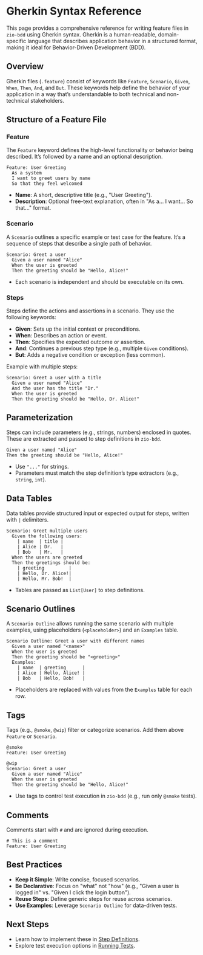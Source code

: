 # Gherkin Syntax Reference

This page provides a comprehensive reference for writing feature files in `zio-bdd` using Gherkin syntax. Gherkin is a human-readable, domain-specific language that describes application behavior in a structured format, making it ideal for Behavior-Driven Development (BDD).

## Overview

Gherkin files (`.feature`) consist of keywords like `Feature`, `Scenario`, `Given`, `When`, `Then`, `And`, and `But`. These keywords help define the behavior of your application in a way that’s understandable to both technical and non-technical stakeholders.

## Structure of a Feature File

### Feature
The `Feature` keyword defines the high-level functionality or behavior being described. It’s followed by a name and an optional description.

```gherkin
Feature: User Greeting
  As a system
  I want to greet users by name
  So that they feel welcomed
```

- **Name**: A short, descriptive title (e.g., "User Greeting").
- **Description**: Optional free-text explanation, often in "As a... I want... So that..." format.

### Scenario
A `Scenario` outlines a specific example or test case for the feature. It’s a sequence of steps that describe a single path of behavior.

```gherkin
Scenario: Greet a user
  Given a user named "Alice"
  When the user is greeted
  Then the greeting should be "Hello, Alice!"
```

- Each scenario is independent and should be executable on its own.

### Steps
Steps define the actions and assertions in a scenario. They use the following keywords:

- **Given**: Sets up the initial context or preconditions.
- **When**: Describes an action or event.
- **Then**: Specifies the expected outcome or assertion.
- **And**: Continues a previous step type (e.g., multiple `Given` conditions).
- **But**: Adds a negative condition or exception (less common).

Example with multiple steps:
```gherkin
Scenario: Greet a user with a title
  Given a user named "Alice"
  And the user has the title "Dr."
  When the user is greeted
  Then the greeting should be "Hello, Dr. Alice!"
```

## Parameterization

Steps can include parameters (e.g., strings, numbers) enclosed in quotes. These are extracted and passed to step definitions in `zio-bdd`.

```gherkin
Given a user named "Alice"
Then the greeting should be "Hello, Alice!"
```

- Use `"..."` for strings.
- Parameters must match the step definition’s type extractors (e.g., `string`, `int`).

## Data Tables

Data tables provide structured input or expected output for steps, written with `|` delimiters.

```gherkin
Scenario: Greet multiple users
  Given the following users:
    | name  | title |
    | Alice | Dr.   |
    | Bob   | Mr.   |
  When the users are greeted
  Then the greetings should be:
    | greeting         |
    | Hello, Dr. Alice!|
    | Hello, Mr. Bob!  |
```

- Tables are passed as `List[User]` to step definitions.

## Scenario Outlines

A `Scenario Outline` allows running the same scenario with multiple examples, using placeholders (`<placeholder>`) and an `Examples` table.

```gherkin
Scenario Outline: Greet a user with different names
  Given a user named "<name>"
  When the user is greeted
  Then the greeting should be "<greeting>"
  Examples:
    | name  | greeting      |
    | Alice | Hello, Alice! |
    | Bob   | Hello, Bob!   |
```

- Placeholders are replaced with values from the `Examples` table for each row.

## Tags

Tags (e.g., `@smoke`, `@wip`) filter or categorize scenarios. Add them above `Feature` or `Scenario`.

```gherkin
@smoke
Feature: User Greeting

@wip
Scenario: Greet a user
  Given a user named "Alice"
  When the user is greeted
  Then the greeting should be "Hello, Alice!"
```

- Use tags to control test execution in `zio-bdd` (e.g., run only `@smoke` tests).

## Comments

Comments start with `#` and are ignored during execution.

```gherkin
# This is a comment
Feature: User Greeting
```

## Best Practices

- **Keep it Simple**: Write concise, focused scenarios.
- **Be Declarative**: Focus on "what" not "how" (e.g., "Given a user is logged in" vs. "Given I click the login button").
- **Reuse Steps**: Define generic steps for reuse across scenarios.
- **Use Examples**: Leverage `Scenario Outline` for data-driven tests.

## Next Steps

- Learn how to implement these in [Step Definitions](step-definitions.md).
- Explore test execution options in [Running Tests](running-tests.md).
